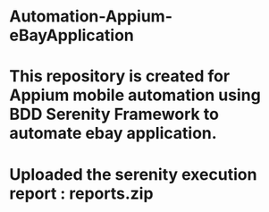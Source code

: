 # Automation-Appium-eBayApplication
# This repository is created for Appium mobile automation using BDD Serenity Framework to automate ebay application.
# Uploaded the serenity execution report : reports.zip
